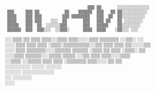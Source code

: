                                         ▒▒▒ ▒▒       ░░░░░░░░░░░░░░
     ▒▒▒     ▒▒▒ ▒▒           ▒▒    ▒▒▒▒▒▒  ▒▒▒   ▒▒ ▒▒░░░░░░░░░░░ 
     ▒▒▒▒    ▒▒▒ ▒▒▒         ▒▒▒ ▒▒▒▒▒▒▒▒   ▒▒▒  ▒▒  ▒▒░░░░░░░░░░  
     ▒▒▒▒    ▒▒▒ ▒▒▒    ░░░  ▒▒       ▒▒▒   ▒▒▒ ▒▒   ▒▒ ░░░░░░░░   
     ▒▒▒▒▒   ▒▒▒  ▒▒  ░░░░░░▒▒▒       ▒▒▒   ▒▒▒▒▒    ▒▒░░░░░░░░    
     ▒▒▒▒▒▒  ▒▒▒  ▒▒▒░░░  ░░▒▒▒░      ▒▒▒▒  ▒▒▒▒    ░▒▒░░░ ░░░     
░░   ▒▒▒ ▒▒  ▒▒▒  ▒▒▒░░▒▒▒ ▒▒▒░░░      ▒▒▒ ▒▒▒▒▒▒  ░░▒▒░   ░░      
░░░  ▒▒▒ ▒▒▒ ▒▒▒ ░▒▒▒░▒▒▒▒▒▒▒▒░░▒▒     ▒▒▒ ▒▒▒ ▒▒░░░░▒▒            
 ░░░ ▒▒▒  ▒▒▒▒▒▒░░░▒▒▒▒▒ ▒▒▒▒▒ ░▒▒▒     ▒▒ ▒▒▒ ░▒▒▒░ ▒▒            
  ░░░▒▒▒   ▒▒▒▒▒░░ ▒▒▒▒   ▒▒▒▒  ░░▒▒   ▒▒▒ ▒▒▒░░░▒▒▒               
   ░░▒▒▒  ░░▒▒▒▒   ▒▒▒     ▒▒▒    ░▒▒▒▒▒▒  ▒▒▒░░░ ▒▒ ▒▒            
    ░░░░░░░░                       ░░░░    ░░░░░                   
     ░░░░░                          ░░░░░░░░░░                     
      ░░                              ░░░░░░                       
                                        ░░░                        
